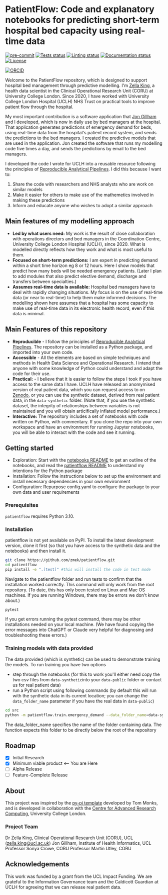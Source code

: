 # PatientFlow: Code and explanatory notebooks for predicting short-term hospital bed capacity using real-time data

[![pre-commit](https://img.shields.io/badge/pre--commit-enabled-brightgreen?logo=pre-commit&logoColor=white)](https://github.com/pre-commit/pre-commit)
[![Tests status][tests-badge]][tests-link]
[![Linting status][linting-badge]][linting-link]
[![Documentation status][documentation-badge]][documentation-link]
[![License][license-badge]](./LICENSE.md)

<!--
[![PyPI version][pypi-version]][pypi-link]
[![Conda-Forge][conda-badge]][conda-link]
[![PyPI platforms][pypi-platforms]][pypi-link]
-->

<!-- prettier-ignore-start -->
[tests-badge]:              https://github.com/zmek/patientflow/actions/workflows/tests.yml/badge.svg
[tests-link]:               https://github.com/zmek/patientflow/actions/workflows/tests.yml
[linting-badge]:            https://github.com/zmek/patientflow/actions/workflows/linting.yml/badge.svg
[linting-link]:             https://github.com/zmek/patientflow/actions/workflows/linting.yml
[documentation-badge]:      https://github.com/zmek/patientflow/actions/workflows/docs.yml/badge.svg
[documentation-link]:       https://github.com/zmek/patientflow/actions/workflows/docs.yml
[conda-badge]:              https://img.shields.io/conda/vn/conda-forge/patientflow
[conda-link]:               https://github.com/conda-forge/patientflow-feedstock
[license-badge]:            https://img.shields.io/badge/License-MIT-yellow.svg
[![ORCID](https://img.shields.io/badge/ORCID-0000--0001--7389--1527-green.svg)](https://orcid.org/0000-0001-7389-1527)

<!-- [pypi-link]:                https://pypi.org/project/patientflow/
[pypi-platforms]:           https://img.shields.io/pypi/pyversions/patientflow
[pypi-version]:             https://img.shields.io/pypi/v/patientflow -->
<!-- prettier-ignore-end -->

Welcome to the PatientFlow repository, which is designed to support hospital bed management through predictive modelling. I'm [Zella King](https://github.com/zmek/), a health data scientist in the Clinical Operational Research Unit (CORU) at University College London. Since 2020, I have worked with University College London Hospital (UCLH) NHS Trust on practical tools to improve patient flow through the hospital.

My most important contribution is a software application that [Jon Gillham](https://github.com/jongillham) and I developed, which is now in daily use by bed managers at the hospital. That application generates predictions of emergency demand for beds, using real-time data from the hospital's patient record system, and sends the predictions to the bed managers. I created the predictive models that are used in the application. Jon created the software that runs my modelling code five times a day, and sends the predictions by email to the bed managers.

I developed the code I wrote for UCLH into a reusable resource following the principles of [Reproducible Analytical Pipelines](https://analysisfunction.civilservice.gov.uk/support/reproducible-analytical-pipelines/). I did this because I want to:

1. Share the code with researchers and NHS analysts who are work on similar models
2. Make it easier for others to make use of the mathemetics involved in making these predictions
3. Inform and educate anyone who wishes to adopt a similar approach

## Main features of my modelling approach

- **Led by what users need:** My work is the result of close collaboration with operations directors and bed managers in the Coordination Centre, University College London Hospital (UCLH), since 2020. What is modelled directly reflects how they work and what is most useful to them.
- **Focused on short-term predictions:** I am expert in predicting demand within a short time horizon eg 8 or 12 hours. Here I show models that predict how many beds will be needed emergency patients. (Later I plan to add modules that also predict elective demand, discharge and transfers between specialties.)
- **Assumes real-time data is available:** Hospital bed managers have to deal with rapidly changing situations. My focus is on the use of real-time data (or near to real-time) to help them make informed decisions. The modelling shown here assumes that a hospital has some capacity to make use of real-time data in its electronic health record, even if this data is minimal.

## Main Features of this repository

- **Reproducible** - I follow the principles of [Reproducible Analytical Pipelines](https://analysisfunction.civilservice.gov.uk/support/reproducible-analytical-pipelines/). The repository can be installed as a Python package, and imported into your own code.
- **Accessible** - All the elements are based on simple techniques and methods in Health Data Science and Operational Research. I intend that anyone with some knowledge of Python could understand and adapt the code for their use.
- **Practical:** - I believe that it is easier to follow the steps I took if you have access to the same data I have. UCLH have released an anomymised version of real patient data, which you can request access to on [Zenodo](https://zenodo.org/records/14866057), or you can use the synthetic dataset, derived from real patient data, in the `data-synthetic` folder. (Note that, if you use the synthetic dataset, the integrity of relationships between variables is not maintained and you will obtain articifically inflated model performance.)
- **Interactive:** The repository includes a set of notebooks with code written on Python, with commentary. If you clone the repo into your own workspace and have an environment for running Jupyter notebooks, you will be able to interact with the code and see it running.

## Getting started

- Exploration: Start with the [notebooks README](notebooks/README.md) to get an outline of the notebooks, and read the [patientflow README](src/patientflow/README.md) to understand my intentions for the Python package
- Installation: Follow the instructions below to set up the environment and install necessary dependencies in your own environment
- Configuration: Repurpose config.yaml to configure the package to your own data and user requirements

### Prerequisites

`patientflow` requires Python 3.10.

### Installation

patientflow is not yet available on PyPI. To install the latest development version, clone it first (so that you have access to the synthetic data and the notebooks) and then install it.

```sh
git clone https://github.com/zmek/patientflow.git
cd patientflow
pip install -e ".[test]" #this will install the code in test mode

```

Navigate to the patientflow folder and run tests to confirm that the installation worked correctly. This command will only work from the root repository. (To date, this has only been tested on Linux and Mac OS machines. If you are running Windows, there may be errors we don't know about.)

```sh
pytest
```

If you get errors running the pytest command, there may be other installations needed on your local machine. (We have found copying the error messages into ChatGPT or Claude very helpful for diagnosing and troubleshooting these errors.)

### Training models with data provided

The data provided (which is synthetic) can be used to demonstrate training the models. To run training you have two options

- step through the notebooks (for this to work you'll either need copy the two csv files from `data-synthetic`into your `data-public` folder or contact us for real patient data)
- run a Python script using following commands (by default this will run with the synthetic data in its current location; you can change the `data_folder_name` parameter if you have the real data in `data-public`)

```sh
cd src
python -m patientflow.train.emergency_demand --data_folder_name=data-synthetic
```

The data_folder_name specifies the name of the folder containing data. The function expects this folder to be directly below the root of the repository

## Roadmap

- [x] Initial Research
- [x] Minimum viable product <-- You are Here
- [ ] Alpha Release
- [ ] Feature-Complete Release

## About

This project was inspired by the [py-pi template](https://github.com/health-data-science-OR/pypi-template) developed by Tom Monks, and is developed in collaboration with the
[Centre for Advanced Research Computing](https://ucl.ac.uk/arc), University
College London.

### Project Team

Dr Zella King, Clinical Operational Research Unit (CORU), UCL ([zella.king@ucl.ac.uk](mailto:zella.king@ucl.ac.uk))
Jon Gillham, Institute of Health Informatics, UCL
Professor Sonya Crowe, CORU
Professor Martin Utley, CORU

## Acknowledgements

This work was funded by a grant from the UCL Impact Funding. We are grateful to the Information Governance team and the Caldicott Guardian at UCLH for agreeing that we can release real patient data.
